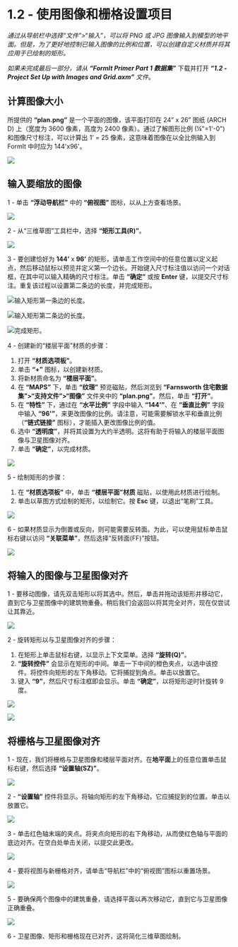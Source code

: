 # 1.2 - 使用图像和栅格设置项目

_通过从导航栏中选择“文件”>“输入”，可以将 PNG 或 JPG 图像输入到模型的地平面。但是，为了更好地控制已输入图像的比例和位置，可以创建自定义材质并将其应用于已绘制的矩形。_

_如果未完成最后一部分，请从_ _**“FormIt Primer Part 1 数据集”**_ 下载并打开 _**“1.2 - Project Set Up with Images and Grid.axm”**_ _文件_。

## **计算图像大小**

所提供的 **“plan.png”** 是一个平面的图像，该平面打印在 24” x 26” 图纸 (ARCH D) 上（宽度为 3600 像素，高度为 2400 像素）。通过了解图形比例 (¼"=1'-0") 和图像尺寸标注，可以计算出 1’ = 25 像素，这意味着图像在以全比例输入到 FormIt 中时应为 144'x96'。

![](<../../.gitbook/assets/0 (1) (2).png>)

## **输入要缩放的图像**

1 - 单击 **“浮动导航栏”** 中的 **“俯视图”** 图标，以从上方查看场景。

![](<../../.gitbook/assets/1 (1).png>)

2 - 从“三维草图”工具栏中，选择 **“矩形工具(R)”**。

![](<../../.gitbook/assets/2 (1).png>)

3 - 要创建恰好为 **144’** x **96’** 的矩形，请单击工作空间中的任意位置以定义起点，然后移动鼠标以预览并定义第一个边长。开始键入尺寸标注值以访问一个对话框，在其中可以输入精确的尺寸标注。单击 **“确定”** 或按 **Enter** 键，以提交尺寸标注。重复该过程以设置第二条边的长度，并完成矩形。

![输入矩形第一条边的长度。](<../../.gitbook/assets/3 (1).png>)

![输入矩形第二条边的长度。](<../../.gitbook/assets/4 (1).png>)

![完成矩形。](<../../.gitbook/assets/5 (1).png>)

4 - 创建新的“楼层平面”材质的步骤：

1. 打开 **“材质选项板”**。
2. 单击 **“+”** 图标，以创建新材质。
3. 将新材质命名为 **“楼层平面”**。
4. 在 **“MAPS”** 下，单击 **“纹理”** 预览磁贴，然后浏览到 **“Farnsworth 住宅数据集”>“支持文件”>“图像”** 文件夹中的 **“plan.png”**。然后，单击 **“打开”**。
5. 在 **“特性”** 下，通过在 **“水平比例”** 字段中输入 **“144'”**、在 **“垂直比例”** 字段中输入 **“96'”**，来更改图像的比例。请注意，可能需要解锁水平和垂直比例（**“链式链接”** 图标），才能插入更改图像比例的值。
6. 选中 **“透明度”**，并将其设置为大约半透明。这将有助于将输入的楼层平面图像与卫星图像对齐。
7. 单击 **“确定”**，以完成材质。

![](../../.gitbook/assets/create-1.png)

5 - 绘制矩形的步骤：

1. 在 **“材质选项板”** 中，单击 **“楼层平面”材质** 磁贴，以使用此材质进行绘制。
2. 单击以草图方式绘制的矩形，以绘制它。按 **Esc** 键，以退出“笔刷”工具。

![](../../.gitbook/assets/7.jpeg)

6 - 如果材质显示为倒置或反向，则可能需要反转面。为此，可以使用鼠标单击鼠标右键以访问 **“关联菜单”**，然后选择“反转面(FF)”按钮。

![](../../.gitbook/assets/8.png)

## **将输入的图像与卫星图像对齐**

1 - 要移动图像，请先双击矩形以将其选中。然后，单击并拖动该矩形并移动它，直到它与卫星图像中的建筑物重叠。稍后我们会返回以将其完全对齐，现在仅尝试让其靠近。

![](../../.gitbook/assets/9.png)

2 - 旋转矩形以与卫星图像对齐的步骤：

1. 在矩形上单击鼠标右键，以显示上下文菜单。选择 **“旋转(Q)”**。
2. **“旋转控件”** 会显示在矩形的中间。单击一下中间的橙色夹点，以选中该控件。将控件向矩形的左下角移动。它将捕捉到角点。单击以放置它。
3. 键入 **“9”**，然后尺寸标注框即会显示。单击 **“确定”**，以将矩形逆时针旋转 9 度。

![](../../.gitbook/assets/10.png)

![](../../.gitbook/assets/11.png)

## **将栅格与卫星图像对齐**

1 - 现在，我们将栅格与卫星图像和楼层平面对齐。在**地平面**上的任意位置单击鼠标右键，然后选择 **“设置轴(SZ)”**。

![](../../.gitbook/assets/12.png)

2 - **“设置轴”** 控件将显示。将轴向矩形的左下角移动，它应捕捉到的位置。单击以放置它。

![](../../.gitbook/assets/13.png)

3 - 单击红色轴末端的夹点。将夹点向矩形的右下角移动，从而使红色轴与平面的底边对齐。在空白处单击关闭，以提交此更改。

![](../../.gitbook/assets/14.png)

4 - 要将视图与新栅格对齐，请单击“导航栏”中的“俯视图”图标以重置场景。

![](../../.gitbook/assets/15.png)

5 - 要确保两个图像中的建筑重叠，请选择平面以再次移动它，直到它与卫星图像正确重叠。

![](../../.gitbook/assets/16.png)

6 - 卫星图像、矩形和栅格现在已对齐，这将简化三维草图绘制。
